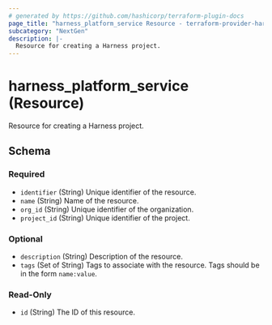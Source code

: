 ```yaml
---
# generated by https://github.com/hashicorp/terraform-plugin-docs
page_title: "harness_platform_service Resource - terraform-provider-harness"
subcategory: "NextGen"
description: |-
  Resource for creating a Harness project.
---
```


# harness_platform_service (Resource)

Resource for creating a Harness project.



<!-- schema generated by tfplugindocs -->
## Schema

### Required

- `identifier` (String) Unique identifier of the resource.
- `name` (String) Name of the resource.
- `org_id` (String) Unique identifier of the organization.
- `project_id` (String) Unique identifier of the project.

### Optional

- `description` (String) Description of the resource.
- `tags` (Set of String) Tags to associate with the resource. Tags should be in the form `name:value`.

### Read-Only

- `id` (String) The ID of this resource.


